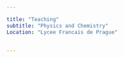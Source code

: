 ```yaml
---

title: "Teaching"
subtitle: "Physics and Chemistry"
Location: "Lycee Francais de Prague"


---
```

